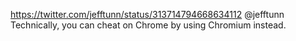 https://twitter.com/jefftunn/status/313714794668634112 @jefftunn Technically, you can cheat on Chrome by using Chromium instead.
